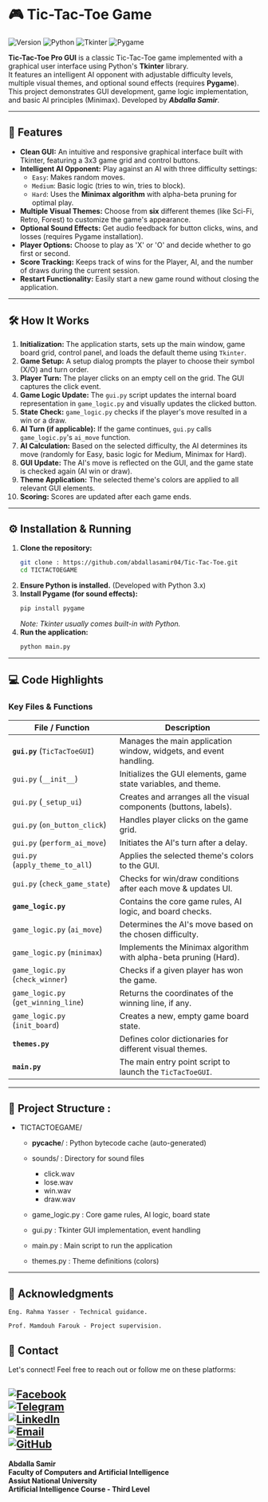 # 🎮 Tic-Tac-Toe Game 

![Version](https://img.shields.io/badge/version-1.0.0-blue.svg)
![Python](https://img.shields.io/badge/Language-Python-yellow.svg)
![Tkinter](https://img.shields.io/badge/UI-Tkinter-orange.svg)
![Pygame](https://img.shields.io/badge/Sound-Pygame-lightblue.svg)

**Tic-Tac-Toe Pro GUI** is a classic Tic-Tac-Toe game implemented with a graphical user interface using Python's **Tkinter** library.                  
It features an intelligent AI opponent with adjustable difficulty levels, multiple visual themes, and optional sound effects (requires **Pygame**).   
This project demonstrates GUI development, game logic implementation, and basic AI principles (Minimax). Developed by **_Abdalla Samir_**.

---

## 🚀 Features

*   **Clean GUI:** An intuitive and responsive graphical interface built with Tkinter, featuring a 3x3 game grid and control buttons.
*   **Intelligent AI Opponent:** Play against an AI with three difficulty settings:
    *   `Easy`: Makes random moves.
    *   `Medium`: Basic logic (tries to win, tries to block).
    *   `Hard`: Uses the **Minimax algorithm** with alpha-beta pruning for optimal play.
*   **Multiple Visual Themes:** Choose from **six** different themes (like Sci-Fi, Retro, Forest) to customize the game's appearance.
*   **Optional Sound Effects:** Get audio feedback for button clicks, wins, and losses (requires Pygame installation).
*   **Player Options:** Choose to play as 'X' or 'O' and decide whether to go first or second.
*   **Score Tracking:** Keeps track of wins for the Player, AI, and the number of draws during the current session.
*   **Restart Functionality:** Easily start a new game round without closing the application.

---

## 🛠️ How It Works

1.  **Initialization:** The application starts, sets up the main window, game board grid, control panel, and loads the default theme using `Tkinter`.
2.  **Game Setup:** A setup dialog prompts the player to choose their symbol (X/O) and turn order.
3.  **Player Turn:** The player clicks on an empty cell on the grid. The GUI captures the click event.
4.  **Game Logic Update:** The `gui.py` script updates the internal board representation in `game_logic.py` and visually updates the clicked button.
5.  **State Check:** `game_logic.py` checks if the player's move resulted in a win or a draw.
6.  **AI Turn (if applicable):** If the game continues, `gui.py` calls `game_logic.py`'s `ai_move` function.
7.  **AI Calculation:** Based on the selected difficulty, the AI determines its move (randomly for Easy, basic logic for Medium, Minimax for Hard).
8.  **GUI Update:** The AI's move is reflected on the GUI, and the game state is checked again (AI win or draw).
9.  **Theme Application:** The selected theme's colors are applied to all relevant GUI elements.
10. **Scoring:** Scores are updated after each game ends.

---

## ⚙️ Installation & Running

1.  **Clone the repository:**
    ```bash
    git clone : https://github.com/abdallasamir04/Tic-Tac-Toe.git
    cd TICTACTOEGAME
    ```
2.  **Ensure Python is installed.** (Developed with Python 3.x)
3.  **Install Pygame (for sound effects):**
    ```bash
    pip install pygame
    ```
    *Note: Tkinter usually comes built-in with Python.*
4.  **Run the application:**
    ```bash
    python main.py
    ```

---

## 💻 Code Highlights

### Key Files & Functions

| File / Function                      | Description                                                    |
| ------------------------------------ | -------------------------------------------------------------- |
| **`gui.py`** (`TicTacToeGUI`)        | Manages the main application window, widgets, and event handling. |
| `gui.py` (`__init__`)                | Initializes the GUI elements, game state variables, and theme.   |
| `gui.py` (`_setup_ui`)               | Creates and arranges all the visual components (buttons, labels). |
| `gui.py` (`on_button_click`)         | Handles player clicks on the game grid.                        |
| `gui.py` (`perform_ai_move`)         | Initiates the AI's turn after a delay.                         |
| `gui.py` (`apply_theme_to_all`)      | Applies the selected theme's colors to the GUI.                |
| `gui.py` (`check_game_state`)        | Checks for win/draw conditions after each move & updates UI.   |
| **`game_logic.py`**                  | Contains the core game rules, AI logic, and board checks.      |
| `game_logic.py` (`ai_move`)          | Determines the AI's move based on the chosen difficulty.       |
| `game_logic.py` (`minimax`)          | Implements the Minimax algorithm with alpha-beta pruning (Hard). |
| `game_logic.py` (`check_winner`)     | Checks if a given player has won the game.                     |
| `game_logic.py` (`get_winning_line`) | Returns the coordinates of the winning line, if any.           |
| `game_logic.py` (`init_board`)       | Creates a new, empty game board state.                         |
| **`themes.py`**                      | Defines color dictionaries for different visual themes.        |
| **`main.py`**                        | The main entry point script to launch the `TicTacToeGUI`.      |

---

## 📂 Project Structure :

- TICTACTOEGAME/
  - __pycache__/ :  Python bytecode cache (auto-generated)
    
  - sounds/ :  Directory for sound files
    - click.wav
    - lose.wav
    - win.wav
    - draw.wav
      
  - game_logic.py : Core game rules, AI logic, board state
    
  - gui.py :  Tkinter GUI implementation, event handling
    
  - main.py : Main script to run the application

  - themes.py : Theme definitions (colors)


---


## 🙏 Acknowledgments


    Eng. Rahma Yasser - Technical guidance.

    Prof. Mamdouh Farouk - Project supervision.
    
## 📧 Contact

Let's connect! Feel free to reach out or follow me on these platforms:  

[![Facebook](https://img.shields.io/badge/Facebook-1877F2?style=for-the-badge&logo=facebook&logoColor=white)](https://www.facebook.com/abdallasamir04/)  
[![Telegram](https://img.shields.io/badge/Telegram-2CA5E0?style=for-the-badge&logo=telegram&logoColor=white)](https://t.me/abdallasamir04)  
[![LinkedIn](https://img.shields.io/badge/LinkedIn-0077B5?style=for-the-badge&logo=linkedin&logoColor=white)](https://www.linkedin.com/in/abdalla-mahmoud-9264242b6/)  
[![Email](https://img.shields.io/badge/Email-D14836?style=for-the-badge&logo=gmail&logoColor=white)](mailto:samirovic707@gmail.com)  
[![GitHub](https://img.shields.io/badge/GitHub-%23121011.svg?style=for-the-badge&logo=github&logoColor=white)](https://github.com/abdallasamir04)  
---
**Abdalla Samir**  
**Faculty of Computers and Artificial Intelligence**  
**Assiut National University**  
**Artificial Intelligence Course  - Third Level**
